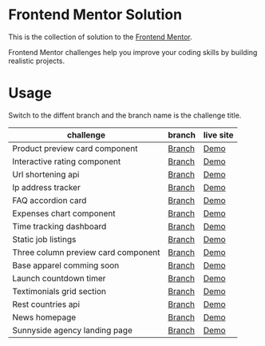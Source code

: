 # Frontend Mentor Solution

This is the collection of solution to the [Frontend Mentor](https://www.frontendmentor.io/home). 

Frontend Mentor challenges help you improve your coding skills by building realistic projects. 

# Usage

Switch to the diffent branch and the branch name is the challenge title. 

| challenge | branch | live site |
|  ----  | ----  | ---- |
| Product preview card component | [Branch](https://github.com/Jim876633/frontend-mentor-solution/tree/product-preview-card-component) | [Demo](https://jim-product-preview-card-component.netlify.app/) |
| Interactive rating component | [Branch](https://github.com/Jim876633/frontend-mentor-solution/tree/interactive-rating-component) | [Demo](https://jim-interative-rating-component.netlify.app/) |
| Url shortening api | [Branch](https://github.com/Jim876633/frontend-mentor-solution/tree/url-shortening-api-master) | [Demo](https://jim-url-shortening-api-master.netlify.app/) |
| Ip address tracker | [Branch](https://github.com/Jim876633/frontend-mentor-solution/tree/ip-address-tracker-master) | [Demo](https://jim-ip-address-tracker-master.netlify.app/) |
| FAQ accordion card | [Branch](https://github.com/Jim876633/frontend-mentor-solution/tree/faq-accordion-card-main) | [Demo](https://jim-faq-accordion-card-main.netlify.app/) |
| Expenses chart component | [Branch](https://github.com/Jim876633/frontend-mentor-solution/tree/expenses-chart-component-main) | [Demo](https://jim-expenses-chart-component-main.netlify.app/) |
| Time tracking dashboard | [Branch](https://github.com/Jim876633/frontend-mentor-solution/tree/time-tracking-dashboard-main) | [Demo](https://jim-time-tracking-dashboard.netlify.app/) |
| Static job listings | [Branch](https://github.com/Jim876633/frontend-mentor-solution/tree/static-job-listings-master) | [Demo](https://jim-static-job-listings.netlify.app/) |
| Three column preview card component | [Branch](https://github.com/Jim876633/frontend-mentor-solution/tree/three-column-preview-card-component) | [Demo](https://jin-three-column-preview-card.netlify.app/) |
| Base apparel comming soon | [Branch](https://github.com/Jim876633/frontend-mentor-solution/tree/base-apparel-comming-soon) | [Demo](https://jim-base-apparel-comming-soon.netlify.app/) |
| Launch countdown timer | [Branch](https://github.com/Jim876633/frontend-mentor-solution/tree/launch-countdown-timer) | [Demo](https://jim-launch-countdown-timer.netlify.app/) |
| Textimonials grid section | [Branch](https://github.com/Jim876633/frontend-mentor-solution/tree/textimonials-grid-section) | [Demo](https://jim-textimonials-grid-section.netlify.app/) |
| Rest countries api | [Branch](https://github.com/Jim876633/frontend-mentor-solution/tree/rest-countries-api-with-color-theme-switcher) | [Demo](https://jim-rest-countries-api.netlify.app/) |
| News homepage | [Branch](https://github.com/Jim876633/frontend-mentor-solution/tree/news-homepage) | [Demo](https://jim-news-homepage.netlify.app/) |
| Sunnyside agency landing page | [Branch](https://github.com/Jim876633/frontend-mentor-solution/tree/sunnyside-agency-landing-page) | [Demo](https://jim-sunnyside-agency-landing-page.netlify.app/) |






